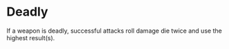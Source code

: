 # Deadly
If a weapon is deadly, successful attacks roll damage die twice and use the highest result(s).
